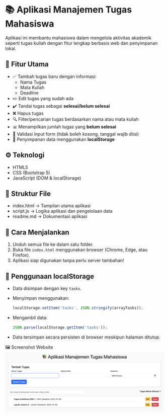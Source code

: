 
# 📚 Aplikasi Manajemen Tugas Mahasiswa

Aplikasi ini membantu mahasiswa dalam mengelola aktivitas akademik seperti tugas kuliah dengan fitur lengkap berbasis web dan penyimpanan lokal.

## 🎯 Fitur Utama
- ✅ Tambah tugas baru dengan informasi:
  - Nama Tugas
  - Mata Kuliah
  - Deadline
- ✏️ Edit tugas yang sudah ada
- ✔️ Tandai tugas sebagai **selesai/belum selesai**
- ❌ Hapus tugas
- 🔍 Filter/pencarian tugas berdasarkan nama atau mata kuliah
- 📊 Menampilkan jumlah tugas yang **belum selesai**
- 🧩 Validasi input form (tidak boleh kosong, tanggal wajib diisi)
- 💾 Penyimpanan data menggunakan **localStorage**

## ⚙️ Teknologi
- HTML5  
- CSS (Bootstrap 5)  
- JavaScript (DOM & localStorage)

## 📁 Struktur File
- index.html -> Tampilan utama aplikasi
- script.js -> Logika aplikasi dan pengelolaan data
- readme.md -> Dokumentasi aplikasi


## 🚀 Cara Menjalankan
1. Unduh semua file ke dalam satu folder.
2. Buka file `index.html` menggunakan browser (Chrome, Edge, atau Firefox).
3. Aplikasi siap digunakan tanpa perlu server tambahan!

## 💾 Penggunaan localStorage
- Data disimpan dengan key `tasks`.
- Menyimpan menggunakan:
  ```js
  localStorage.setItem('tasks', JSON.stringify(arrayTasks));
  ```

- Mengambil data:
  ```js
  JSON.parse(localStorage.getItem('tasks'));

  ```
- Data tersimpan secara persisten di browser meskipun halaman ditutup.



🖼️ Screenshot Website
![image](ss.png)

